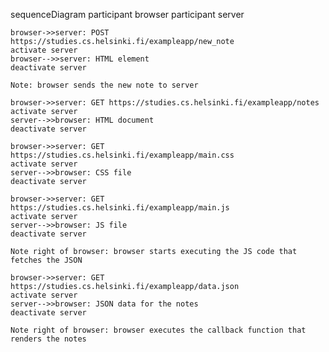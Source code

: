 sequenceDiagram
participant browser
participant server

    browser->>server: POST https://studies.cs.helsinki.fi/exampleapp/new_note
    activate server
    browser-->>server: HTML element
    deactivate server

    Note: browser sends the new note to server

    browser->>server: GET https://studies.cs.helsinki.fi/exampleapp/notes
    activate server
    server-->>browser: HTML document
    deactivate server

    browser->>server: GET https://studies.cs.helsinki.fi/exampleapp/main.css
    activate server
    server-->>browser: CSS file
    deactivate server

    browser->>server: GET https://studies.cs.helsinki.fi/exampleapp/main.js
    activate server
    server-->>browser: JS file
    deactivate server

    Note right of browser: browser starts executing the JS code that fetches the JSON

    browser->>server: GET https://studies.cs.helsinki.fi/exampleapp/data.json
    activate server
    server-->>browser: JSON data for the notes
    deactivate server

    Note right of browser: browser executes the callback function that renders the notes
